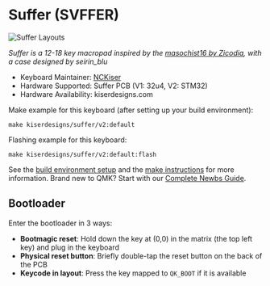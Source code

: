 # Suffer (SVFFER)

![Suffer Layouts](https://i.imgur.com/fPsC2Uj.jpeg)

*Suffer is a 12-18 key macropad inspired by the [masochist16 by Zicodia](https://github.com/Z1codia/masochist16), with a case designed by seirin_blu*
* Keyboard Maintainer: [NCKiser](https://github.com/NCKiser)
* Hardware Supported: Suffer PCB (V1: 32u4, V2: STM32)
* Hardware Availability: kiserdesigns.com

Make example for this keyboard (after setting up your build environment):

    make kiserdesigns/suffer/v2:default

Flashing example for this keyboard:

    make kiserdesigns/suffer/v2:default:flash
    
See the [build environment setup](https://docs.qmk.fm/#/getting_started_build_tools) and the [make instructions](https://docs.qmk.fm/#/getting_started_make_guide) for more information. Brand new to QMK? Start with our [Complete Newbs Guide](https://docs.qmk.fm/#/newbs).
## Bootloader
Enter the bootloader in 3 ways:
* **Bootmagic reset**: Hold down the key at (0,0) in the matrix (the top left key) and plug in the keyboard
* **Physical reset button**: Briefly double-tap the reset button on the back of the PCB
* **Keycode in layout**: Press the key mapped to `QK_BOOT` if it is available